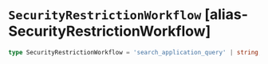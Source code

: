 # `SecurityRestrictionWorkflow` [alias-SecurityRestrictionWorkflow]
```typescript
type SecurityRestrictionWorkflow = 'search_application_query' | string;
```
